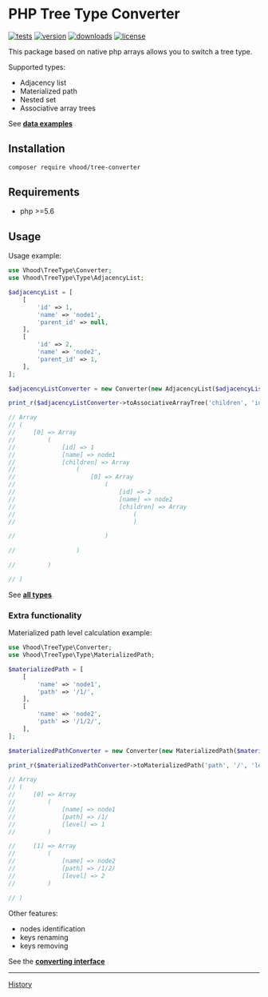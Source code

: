 # PHP Tree Type Converter

[![tests](https://img.shields.io/github/actions/workflow/status/vhood/php-tree-converter/release.yml)](https://github.com/vhood/php-tree-converter/actions/workflows/release.yml)
[![version](https://img.shields.io/packagist/v/vhood/tree-converter)](https://packagist.org/packages/vhood/tree-converter)
[![downloads](https://img.shields.io/packagist/dt/vhood/tree-converter)](https://packagist.org/packages/vhood/tree-converter)
[![license](https://img.shields.io/github/license/vhood/php-tree-converter)](/LICENSE)

This package based on native php arrays allows you to switch a tree type.

Supported types:

- Adjacency list
- Materialized path
- Nested set
- Associative array trees

See **[data examples](/tests/_data/)**

## Installation

```bash
composer require vhood/tree-converter
```

## Requirements

- php >=5.6

## Usage

Usage example:

```php
use Vhood\TreeType\Converter;
use Vhood\TreeType\Type\AdjacencyList;

$adjacencyList = [
    [
        'id' => 1,
        'name' => 'node1',
        'parent_id' => null,
    ],
    [
        'id' => 2,
        'name' => 'node2',
        'parent_id' => 1,
    ],
];

$adjacencyListConverter = new Converter(new AdjacencyList($adjacencyList));

print_r($adjacencyListConverter->toAssociativeArrayTree('children', 'id'));

// Array
// (
//     [0] => Array
//         (
//             [id] => 1
//             [name] => node1
//             [children] => Array
//                 (
//                     [0] => Array
//                         (
//                             [id] => 2
//                             [name] => node2
//                             [children] => Array
//                                 (
//                                 )

//                         )

//                 )

//         )

// )
```

See **[all types](/src/Type)**

### Extra functionality

Materialized path level calculation example:

```php
use Vhood\TreeType\Converter;
use Vhood\TreeType\Type\MaterializedPath;

$materializedPath = [
    [
        'name' => 'node1',
        'path' => '/1/',
    ],
    [
        'name' => 'node2',
        'path' => '/1/2/',
    ],
];

$materializedPathConverter = new Converter(new MaterializedPath($materializedPath));

print_r($materializedPathConverter->toMaterializedPath('path', '/', 'level'));

// Array
// (
//     [0] => Array
//         (
//             [name] => node1
//             [path] => /1/
//             [level] => 1
//         )

//     [1] => Array
//         (
//             [name] => node2
//             [path] => /1/2/
//             [level] => 2
//         )

// )
```

Other features:

- nodes identification
- keys renaming
- keys removing

See the **[converting interface](/src/Contract/TypeConverter.php)**

---

[History](/CHANGELOG.md)
